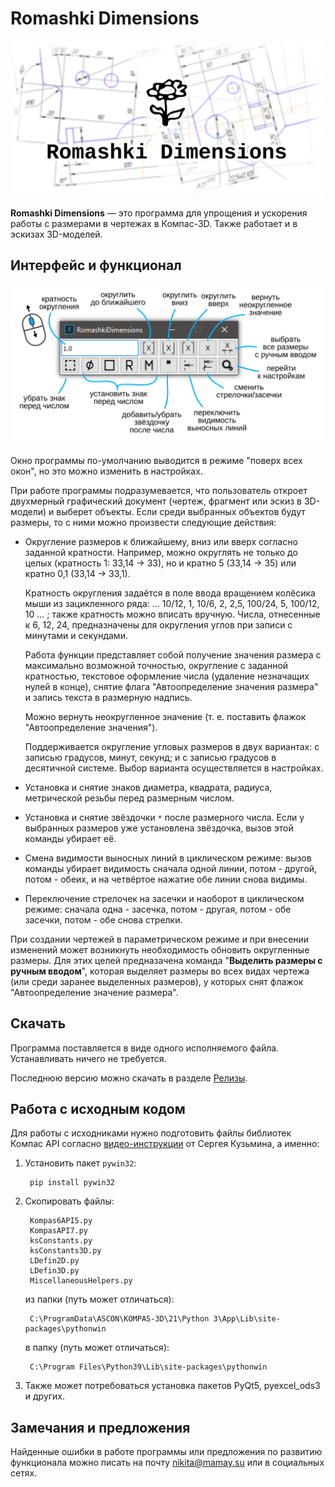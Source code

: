 Romashki Dimensions
===================

<img src="assets/preview.png" alt="Logo" style="max-width: 500px">

**Romashki Dimensions** &mdash; это программа для&nbsp;упрощения и ускорения работы с&nbsp;размерами в&nbsp;чертежах в&nbsp;Компас-3D. Также работает и в эскизах 3D-моделей.

Интерфейс и функционал
----------------------

<img src="assets/gui.svg" alt="GUI" style="max-width: 100%">

Окно программы по-умолчанию выводится в режиме "поверх всех окон", но это можно изменить в настройках.

При работе программы подразумевается, что пользователь откроет двухмерный графический документ (чертеж, фрагмент или эскиз в 3D-модели) и выберет объекты. Если среди выбранных объектов будут размеры, то с ними можно произвести следующие действия:

* Округление размеров к ближайшему, вниз или вверх согласно заданной кратности. Например, можно округлять не только до целых (кратность&nbsp;1: 33,14&nbsp;→&nbsp;33), но и кратно 5 (33,14&nbsp;→&nbsp;35) или кратно 0,1 (33,14&nbsp;→&nbsp;33,1).

    Кратность округления задаётся в поле ввода вращением колёсика мыши из зацикленного ряда: ... 10/12, 1, 10/6, 2, 2,5, 100/24, 5, 100/12, 10 ... ; также кратность можно вписать вручную. Числа, отнесенные к 6, 12, 24, предназначены для округления углов при записи с минутами и секундами.

    Работа функции представляет собой получение значения размера с максимально возможной точностью, округление с заданной кратностью, текстовое оформление числа (удаление незначащих нулей в конце), снятие флага "Автоопределение значения размера" и запись текста в размерную надпись.

    Можно вернуть неокругленное значение (т.&nbsp;е. поставить флажок "Автоопределение значения").

    Поддерживается округление угловых размеров в двух вариантах: с записью градусов, минут, секунд; и с записью градусов в десятичной системе. Выбор варианта осуществляется в настройках.

* Установка и снятие знаков диаметра, квадрата, радиуса, метрической резьбы перед размерным числом.

* Установка и снятие звёздочки `*` после размерного числа. Если у выбранных размеров уже установлена звёздочка, вызов этой команды убирает её.

* Смена видимости выносных линий в циклическом режиме: вызов команды убирает видимость сначала одной линии, потом - другой, потом - обеих, и на четвёртое нажатие обе линии снова видимы.

* Переключение стрелочек на засечки и наоборот в циклическом режиме: сначала одна - засечка, потом - другая, потом - обе засечки, потом - обе снова стрелки.

При создании чертежей в параметрическом режиме и при внесении изменений может возникнуть необходимость обновить округленные размеры. Для этих целей предназачена команда "**Выделить размеры с ручным вводом**", которая выделяет размеры во всех видах чертежа (или среди заранее выделенных размеров), у которых снят флажок "Автоопределение значение размера".


Скачать
-------
Программа поставляется в виде одного исполняемого файла. Устанавливать ничего не требуется.

Последнюю версию можно скачать в разделе [Релизы](https://github.com/nikitamamay/romashki-dimensions/releases).



Работа с исходным кодом
-----------------------

Для работы с исходниками нужно подготовить файлы библиотек Компас&nbsp;API согласно [видео-инструкции](https://youtu.be/UVCH_wDlFNU?t=863) от Сергея Кузьмина, а именно:

1. Установить пакет `pywin32`:

        pip install pywin32

2. Скопировать файлы:

        Kompas6API5.py
        KompasAPI7.py
        ksConstants.py
        ksConstants3D.py
        LDefin2D.py
        LDefin3D.py
        MiscellaneousHelpers.py

    из папки (путь может отличаться):

        C:\ProgramData\ASCON\KOMPAS-3D\21\Python 3\App\Lib\site-packages\pythonwin

    в папку (путь может отличаться):

        C:\Program Files\Python39\Lib\site-packages\pythonwin

3. Также может потребоваться установка пакетов PyQt5, pyexcel_ods3 и других.


Замечания и предложения
-----------------------
Найденные ошибки в работе программы или предложения по развитию функционала можно писать на почту [nikita@mamay.su](mailto:nikita@mamay.su) или в социальных сетях.

